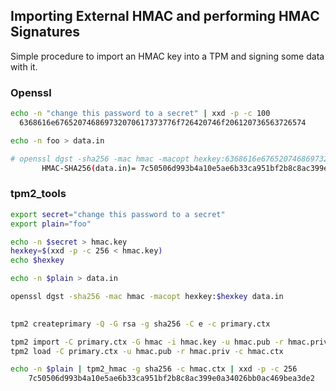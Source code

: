 ## Importing External HMAC and performing HMAC Signatures

Simple procedure to import an HMAC key into a TPM and signing some data with it.




### Openssl

```bash
echo -n "change this password to a secret" | xxd -p -c 100
  6368616e676520746869732070617373776f726420746f206120736563726574

echo -n foo > data.in

# openssl dgst -sha256 -mac hmac -macopt hexkey:6368616e676520746869732070617373776f726420746f206120736563726574 data.in
       HMAC-SHA256(data.in)= 7c50506d993b4a10e5ae6b33ca951bf2b8c8ac399e0a34026bb0ac469bea3de2
```

### tpm2_tools

```bash
export secret="change this password to a secret"
export plain="foo"

echo -n $secret > hmac.key
hexkey=$(xxd -p -c 256 < hmac.key)
echo $hexkey

echo -n $plain > data.in

openssl dgst -sha256 -mac hmac -macopt hexkey:$hexkey data.in
 

tpm2 createprimary -Q -G rsa -g sha256 -C e -c primary.ctx

tpm2 import -C primary.ctx -G hmac -i hmac.key -u hmac.pub -r hmac.priv
tpm2 load -C primary.ctx -u hmac.pub -r hmac.priv -c hmac.ctx

echo -n $plain | tpm2_hmac -g sha256 -c hmac.ctx | xxd -p -c 256
    7c50506d993b4a10e5ae6b33ca951bf2b8c8ac399e0a34026bb0ac469bea3de2
```
